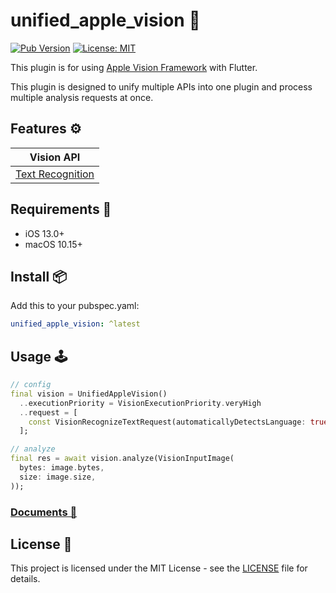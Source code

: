 # unified_apple_vision 🍎

[![Pub Version](https://img.shields.io/pub/v/unified_apple_vision)](https://pub.dev/packages/unified_apple_vision)
[![License: MIT](https://img.shields.io/badge/license-MIT-purple.svg)](https://opensource.org/licenses/MIT)

This plugin is for using [Apple Vision Framework](https://developer.apple.com/documentation/vision) with Flutter.

This plugin is designed to unify multiple APIs into one plugin and process multiple analysis requests at once.

## Features ⚙️
| Vision API |
|------------|
| [Text Recognition](https://developer.apple.com/documentation/vision/recognizing_text_in_images) |

## Requirements 🧩
* iOS 13.0+
* macOS 10.15+

## Install 📦
Add this to your pubspec.yaml:

```yaml
unified_apple_vision: ^latest
```

## Usage 🕹

```dart
// config
final vision = UnifiedAppleVision()
  ..executionPriority = VisionExecutionPriority.veryHigh
  ..request = [
    const VisionRecognizeTextRequest(automaticallyDetectsLanguage: true)
  ];

// analyze
final res = await vision.analyze(VisionInputImage(
  bytes: image.bytes,
  size: image.size,
));
```

### [Documents 📘](doc/README.md)

## License 📜
This project is licensed under the MIT License - see the [LICENSE](https://github.com/ywake/unified_apple_vision/blob/main/LICENSE) file for details.
